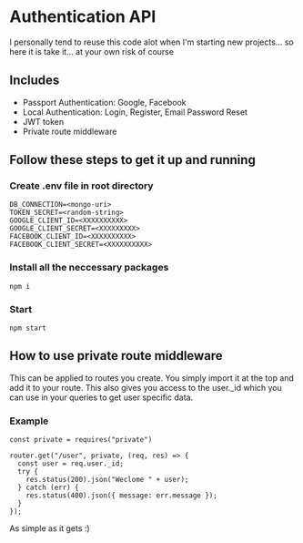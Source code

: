 # Authentication API 

I personally tend to reuse this code alot when I'm starting new projects... so here it is take it... at your own risk of course

## Includes
 
* Passport Authentication: Google, Facebook
* Local Authentication: Login, Register, Email Password Reset
* JWT token 
* Private route middleware

## Follow these steps to get it up and running

### Create .env file in root directory

```
DB_CONNECTION=<mongo-uri>
TOKEN_SECRET=<random-string>
GOOGLE_CLIENT_ID=<XXXXXXXXXX>
GOOGLE_CLIENT_SECRET=<XXXXXXXXX>
FACEBOOK_CLIENT_ID=<XXXXXXXXXX>
FACEBOOK_CLIENT_SECRET=<XXXXXXXXXX>
```
### Install all the neccessary packages

```npm i```

### Start

```npm start```


## How to use private route middleware

This can be applied to routes you create. You simply import it at the top and add it to your route. This also gives you access to the user._id which you can use in your queries to get user specific data.

### Example
```
const private = requires("private")

router.get("/user", private, (req, res) => {
  const user = req.user._id;
  try {
    res.status(200).json("Weclome " + user);
  } catch (err) {
    res.status(400).json({ message: err.message });
  }
});
```

As simple as it gets :)

